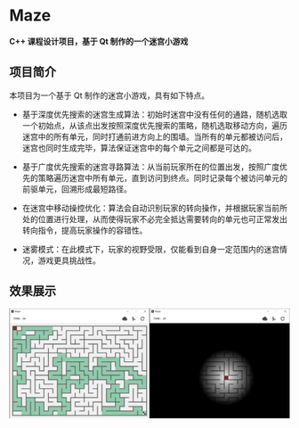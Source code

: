 # Maze

**C++ 课程设计项目，基于 Qt 制作的一个迷宫小游戏**

## 项目简介

本项目为一个基于 Qt 制作的迷宫小游戏，具有如下特点。

- 基于深度优先搜索的迷宫生成算法：初始时迷宫中没有任何的通路，随机选取一个初始点，从该点出发按照深度优先搜索的策略，随机选取移动方向，遍历迷宫中的所有单元，同时打通前进方向上的围墙。当所有的单元都被访问后，迷宫也同时生成完毕，算法保证迷宫中的每个单元之间都是可达的。

- 基于广度优先搜索的迷宫寻路算法：从当前玩家所在的位置出发，按照广度优先的策略遍历迷宫中所有单元，直到访问到终点。同时记录每个被访问单元的前驱单元，回溯形成最短路径。

- 在迷宫中移动操控优化：算法会自动识别玩家的转向操作，并根据玩家当前所处的位置进行处理，从而使得玩家不必完全抵达需要转向的单元也可正常发出转向指令，提高玩家操作的容错性。

- 迷雾模式：在此模式下，玩家的视野受限，仅能看到自身一定范围内的迷宫情况，游戏更具挑战性。

## 效果展示

![效果展示](resources/images/example.png "效果展示")



